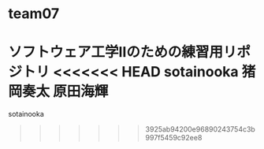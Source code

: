 # team07
ソフトウェア工学Ⅱのための練習用リポジトリ
<<<<<<< HEAD
sotainooka 猪岡奏太
原田海輝
=======

sotainooka
>>>>>>> 3925ab94200e96890243754c3b997f5459c92ee8
